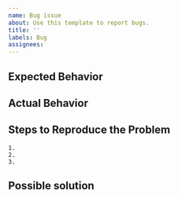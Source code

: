 ```yaml
---
name: Bug issue
about: Use this template to report bugs.
title: ''
labels: Bug
assignees:
---
```


<!--- Provide a general summary of the issue in the Title above -->

## Expected Behavior
<!--- NECESSARY -->
<!--- Describe what one would expect from the buggy code -->

## Actual Behavior
<!--- NECESSARY -->
<!--- Describe what the buggy code is actually doing/returning -->
<!--- Do not hesitate and share screenshots and code snippets that could help understand the issue -->

## Steps to Reproduce the Problem
<!--- Briefly point out the steps we should take to reproduce the problem -->

    1.
    2.
    3.


## Possible solution
<!--- Describe a possible approach to solve the issue -->
